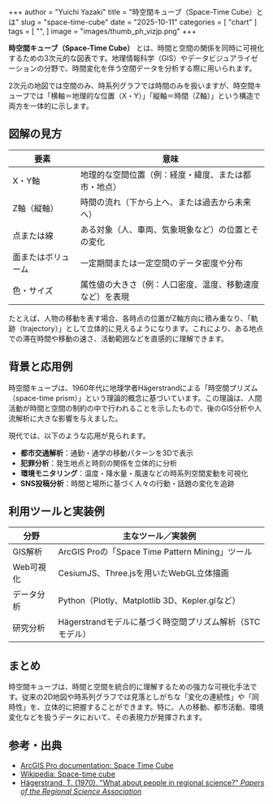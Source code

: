 +++
author = "Yuichi Yazaki"
title = "時空間キューブ（Space-Time Cube）とは"
slug = "space-time-cube"
date = "2025-10-11"
categories = [
    "chart"
]
tags = [
    "",
]
image = "images/thumb_ph_vizjp.png"
+++

**時空間キューブ（Space-Time Cube）** とは、時間と空間の関係を同時に可視化するための3次元的な図表です。地理情報科学（GIS）やデータビジュアライゼーションの分野で、時間変化を伴う空間データを分析する際に用いられます。

2次元の地図では空間のみ、時系列グラフでは時間のみを扱いますが、時空間キューブでは「横軸＝地理的な位置（X・Y）」「縦軸＝時間（Z軸）」という構造で両方を一体的に示します。

<!--more-->


## 図解の見方

| 要素 | 意味 |
|------|------|
| X・Y軸 | 地理的な空間位置（例：経度・緯度、または都市・地点） |
| Z軸（縦軸） | 時間の流れ（下から上へ、または過去から未来へ） |
| 点または線 | ある対象（人、車両、気象現象など）の位置とその変化 |
| 面またはボリューム | 一定期間または一定空間のデータ密度や分布 |
| 色・サイズ | 属性値の大きさ（例：人口密度、温度、移動速度など）を表現 |

たとえば、人物の移動を表す場合、各時点の位置がZ軸方向に積み重なり、「軌跡（trajectory）」として立体的に見えるようになります。これにより、ある地点での滞在時間や移動の速さ、活動範囲などを直感的に理解できます。



## 背景と応用例

時空間キューブは、1960年代に地理学者Hägerstrandによる「時空間プリズム（space-time prism）」という理論的概念に基づいています。この理論は、人間活動が時間と空間の制約の中で行われることを示したもので、後のGIS分析や人流解析に大きな影響を与えました。

現代では、以下のような応用が見られます。

- **都市交通解析**：通勤・通学の移動パターンを3Dで表示  
- **犯罪分析**：発生地点と時刻の関係を立体的に分析  
- **環境モニタリング**：温度・降水量・風速などの時系列空間変動を可視化  
- **SNS投稿分析**：時間と場所に基づく人々の行動・話題の変化を追跡



## 利用ツールと実装例

| 分野 | 主なツール／実装例 |
|------|----------------|
| GIS解析 | ArcGIS Proの「Space Time Pattern Mining」ツール |
| Web可視化 | CesiumJS、Three.jsを用いたWebGL立体描画 |
| データ分析 | Python（Plotly、Matplotlib 3D、Kepler.glなど） |
| 研究分析 | Hägerstrandモデルに基づく時空間プリズム解析（STCモデル） |



## まとめ

時空間キューブは、時間と空間を統合的に理解するための強力な可視化手法です。従来の2D地図や時系列グラフでは見落としがちな「変化の連続性」や「同時性」を、立体的に把握することができます。特に、人の移動、都市活動、環境変化などを扱うデータにおいて、その表現力が発揮されます。



## 参考・出典

- [ArcGIS Pro documentation: Space Time Cube](https://pro.arcgis.com/en/pro-app/latest/tool-reference/space-time-pattern-mining/create-space-time-cube.htm)  
- [Wikipedia: Space-time cube](https://en.wikipedia.org/wiki/Space-time_cube)  
- [Hägerstrand, T. (1970). "What about people in regional science?" *Papers of the Regional Science Association*](https://link.springer.com/article/10.1007/BF01936872)  
